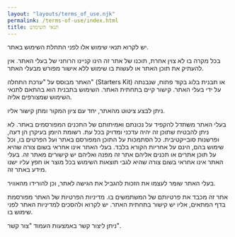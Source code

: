 ```yaml
---
layout: "layouts/terms_of_use.njk"
permalink: /terms-of-use/index.html
title: תנאי השימוש
---
```


יש לקרוא תנאי שימוש אלו לפני התחלת השימוש באתר.

בכל מקרה בו לא צוין אחרת, תוכנו של אתר זה הינו קניינו הרוחני של בעלי האתר. אין להעתיק את תוכן האתר או לעשות בו שימוש ללא אישור מפורש מבעלי האתר.


 האתר מבוסס על "ערכת התחלה" (Starters Kit) או תבנית בלוג בקוד פתוח, שנבנתה על ידי בעלי האתר. קישור קיים בתחתית האתר. השימוש בתבנית הוא בהתאם לתנאי השימוש שמצורפים אליה.


ניתן לבצע ציטוט מהאתר, יחד עם ציון המקור ומתן קישור אליו.

בעלי האתר משתדל להקפיד על נכונתם ואמיתותם של התכנים המפורסמים באתר. לא ניתן להבטיח שתוכן זה יהיה עדכני ומדויק בכל עת. רשומת היומן בעיקרן הן דעה, ופרשנות סובייקטיבית. כל הסתמכות על התוכן המפורסם באתר ועל הפרטים בו, וכל שימוש בהם, הינם על אחריות הקורא בלבד. בעלי האתר אינו אחראי בשום צורה שהיא על תוכן אתרים או תכנים אליהם אתר זה מפנה ואליהם יש קישורים מאתר זה. בעלי האתר אינו אחראי בשום צורה שהיא לגבי תוצאות השימוש בכל מוצר או חפץ עליו ישנו מידע באתר זה.

בעלי האתר שומר לעצמו את הזכות להגביל את הגישה לאתר, וכן להורידו מהאוויר.

 אתר זה מכבד את פרטיותם של המשתמשים בו. מדיניות הפרטיות של האתר מפורסמת בדף המתאים, אליו יש קישור בתחתית האתר. יש לקרוא ולהסכים למדיניות האתר לפני שימוש בו.

 ניתן ליצור קשר באמצעות העמוד "צור קשר".
